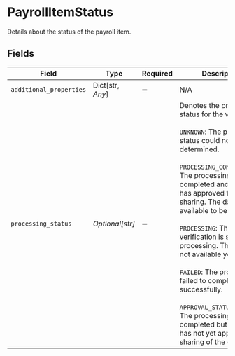 # PayrollItemStatus

Details about the status of the payroll item.


## Fields

| Field                                                                                                                                                                                                                                                                                                                                                                                                                                                                                                                | Type                                                                                                                                                                                                                                                                                                                                                                                                                                                                                                                 | Required                                                                                                                                                                                                                                                                                                                                                                                                                                                                                                             | Description                                                                                                                                                                                                                                                                                                                                                                                                                                                                                                          |
| -------------------------------------------------------------------------------------------------------------------------------------------------------------------------------------------------------------------------------------------------------------------------------------------------------------------------------------------------------------------------------------------------------------------------------------------------------------------------------------------------------------------- | -------------------------------------------------------------------------------------------------------------------------------------------------------------------------------------------------------------------------------------------------------------------------------------------------------------------------------------------------------------------------------------------------------------------------------------------------------------------------------------------------------------------- | -------------------------------------------------------------------------------------------------------------------------------------------------------------------------------------------------------------------------------------------------------------------------------------------------------------------------------------------------------------------------------------------------------------------------------------------------------------------------------------------------------------------- | -------------------------------------------------------------------------------------------------------------------------------------------------------------------------------------------------------------------------------------------------------------------------------------------------------------------------------------------------------------------------------------------------------------------------------------------------------------------------------------------------------------------- |
| `additional_properties`                                                                                                                                                                                                                                                                                                                                                                                                                                                                                              | Dict[str, *Any*]                                                                                                                                                                                                                                                                                                                                                                                                                                                                                                     | :heavy_minus_sign:                                                                                                                                                                                                                                                                                                                                                                                                                                                                                                   | N/A                                                                                                                                                                                                                                                                                                                                                                                                                                                                                                                  |
| `processing_status`                                                                                                                                                                                                                                                                                                                                                                                                                                                                                                  | *Optional[str]*                                                                                                                                                                                                                                                                                                                                                                                                                                                                                                      | :heavy_minus_sign:                                                                                                                                                                                                                                                                                                                                                                                                                                                                                                   | Denotes the processing status for the verification.<br/><br/>`UNKNOWN`: The processing status could not be determined.<br/><br/>`PROCESSING_COMPLETE`: The processing has completed and the user has approved for sharing. The data is available to be retrieved.<br/><br/>`PROCESSING`: The verification is still processing. The data is not available yet.<br/><br/>`FAILED`: The processing failed to complete successfully.<br/><br/>`APPROVAL_STATUS_PENDING`: The processing has completed but the user has not yet approved the sharing of the data. |